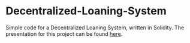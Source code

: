 # Decentralized-Loaning-System

Simple code for a Decentralized Loaning System, written in Solidity. 
The presentation for this project can be found [here](https://docs.google.com/presentation/d/1iL8TIP0TVwlugh9cXGnfdm_9_Xh3J0wJn3xwDFySPgk/edit#slide=id.p).
